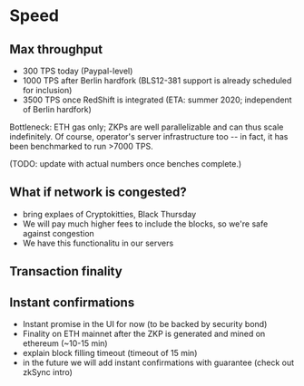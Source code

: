 # Speed

## Max throughput

- 300 TPS today (Paypal-level)
- 1000 TPS after Berlin hardfork (BLS12-381 support is already scheduled for inclusion)
- 3500 TPS once RedShift is integrated (ETA: summer 2020; independent of Berlin hardfork)

Bottleneck: ETH gas only; ZKPs are well parallelizable and can thus scale indefinitely. Of course, operator's server infrastructure too -- in fact, it has been benchmarked to run >7000 TPS.

(TODO: update with actual numbers once benches complete.)

## What if network is congested?

- bring explaes of Cryptokitties, Black Thursday
- We will pay much higher fees to include the blocks, so we're safe against congestion
- We have this functionalitu in our servers

## Transaction finality

## Instant confirmations

- Instant promise in the UI for now (to be backed by security bond)
- Finality on ETH mainnet after the ZKP is generated and mined on ethereum (~10-15 min)
- explain block filling timeout (timeout of 15 min)
- in the future we will add instant confirmations with guarantee (check out zkSync intro)
